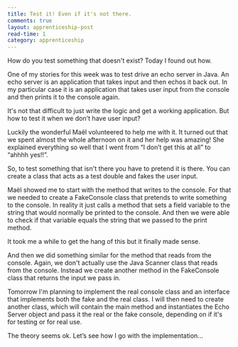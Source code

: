 ```yaml
---
title: Test it! Even if it's not there.
comments: true
layout: apprenticeship-post
read-time: 1
category: apprenticeship
---
```


How do you test something that doesn't exist? Today I found out how.

<!--break-->

One of my stories for this week was to test drive an echo server in Java. An echo server is an application that takes input and then echos it back out. In my particular case it is an application that takes user input from the console and then prints it to the console again.

It's not that difficult to just write the logic and get a working application. But how to test it when we don't have user input?

Luckily the wonderful Maël volunteered to help me with it. It turned out that we spent almost the whole afternoon on it and her help was amazing! She explained everything so well that I went from “I don’t get this at all” to “ahhhh yes!!”.

So, to test something that isn't there you have to pretend it is there. You can create a class that acts as a test double and fakes the user input.

Maël showed me to start with the method that writes to the console. For that we needed to create a FakeConsole class that pretends to write something to the console. In reality it just calls a method that sets a field variable to the string that would normally be printed to the console. And then we were able to check if that variable equals the string that we passed to the print method.

It took me a while to get the hang of this but it finally made sense.

And then we did something similar for the method that reads from the console. Again, we don't actually use the Java Scanner class that reads from the console. Instead we create another method in the FakeConsole class that returns the input we pass in.

Tomorrow I'm planning to implement the real console class and an interface that implements both the fake and the real class. I will then need to create another class, which will contain the main method and instantiates the Echo Server object and pass it the real or the fake console, depending on if it's for testing or for real use.

The theory seems ok. Let’s see how I go with the implementation...
